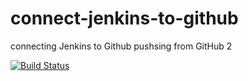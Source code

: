 # connect-jenkins-to-github
connecting Jenkins to Github
pushsing from GitHub
2

[![Build Status](http://16.171.179.15/buildStatus/icon?job=connect-jenkins-to-github)](http://ec2-13-53-98-65.eu-north-1.compute.amazonaws.com/job/connect-jenkins-to-github/)
